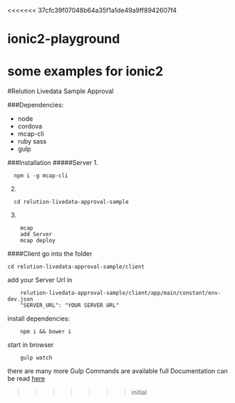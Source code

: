 <<<<<<< 37cfc39f07048b64a35f1a1de49a9ff8942607f4
# ionic2-playground
some examples for ionic2
=======
#Relution Livedata Sample Approval

###Dependencies:
- node
- cordova
- mcap-cli
- ruby sass
- gulp

###Installation
#####Server
1.
  ````
    npm i -g mcap-cli
  ````
2.
````
  cd relution-livedata-approval-sample
````
3.
````
    mcap
    add Server
    mcap deploy
````
####Client
go into the folder

````
cd relution-livedata-approval-sample/client
````
add your Server Url in
`````
	relution-livedata-approval-sample/client/app/main/constant/env-dev.json
    "SERVER_URL": "YOUR SERVER URL"
`````
install dependencies:
````
	npm i && bower i
````
start in browser
````
	gulp watch
````
there are many more Gulp Commands are available full Documentation can be read [here](https://github.com/mwaylabs/generator-m)

>>>>>>> initial
